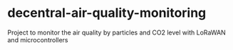 # decentral-air-quality-monitoring
Project to monitor the air quality by particles and CO2 level with LoRaWAN and microcontrollers
